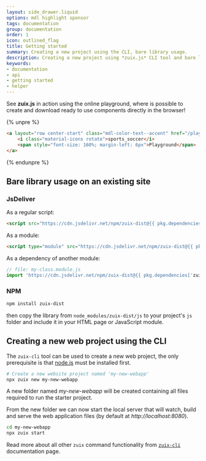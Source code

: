 ```yaml
---
layout: side_drawer.liquid
options: mdl highlight sponsor
tags: documentation
group: documentation
order: 1
icon: outlined_flag
title: Getting started
summary: Creating a new project using the CLI, bare library usage.
description: Creating a new project using *zuix.js* CLI tool and bare library usage.
keywords:
- documentation
- api
- getting started
- helper
---
```


See **zuix.js** in action using the online playground, where is possible to create and download 
ready to use components directly in the browser!

{% unpre %}
```html
<a layout="row center-start" class="mdl-color-text--accent" href="/playground/#/app/widgets/analog-clock">
    <i class="material-icons rotate">sports_soccer</i>
    <span style="font-size: 160%; margin-left: 6px">Playground</span>
</a>
```
{% endunpre %}


## Bare library usage on an existing site

### JsDeliver

As a regular script:

```html
<script src="https://cdn.jsdelivr.net/npm/zuix-dist@{{ pkg.dependencies['zuix-dist'] | remove_first: '^' }}"></script>
```

As a module:

```html
<script type="module" src="https://cdn.jsdelivr.net/npm/zuix-dist@{{ pkg.dependencies['zuix-dist'] | remove_first: '^' }}/js/zuix.module.min.js"></script>
```

As a dependency of another module:

```js
// file: my-class.module.js
import 'https://cdn.jsdelivr.net/npm/zuix-dist@{{ pkg.dependencies['zuix-dist'] | remove_first: '^' }}/js/zuix.module.min.js'; 
```


### NPM

```bash
npm install zuix-dist
```

then copy the library from `node_modules/zuix-dist/js` to your project's `js` folder and include it in your HTML page or
JavaScript module.


## Creating a new web project using the CLI

The `zuix-cli` tool can be used to create a new web project, the only prerequisite is that
[node.js](https://nodejs.org/en/download/package-manager) must be installed first.

```bash
# Create a new website project named 'my-new-webapp'
npx zuix new my-new-webapp
```

A new folder named *my-new-webapp* will be created containing all files required to run the starter project.

From the new folder we can now start the local server that will watch, build and serve the web application files (by
default at *http://localhost:8080*).

```bash
cd my-new-webapp
npx zuix start
```

Read more about all other `zuix` command functionality from [`zuix-cli`](../cli/) documentation page.
